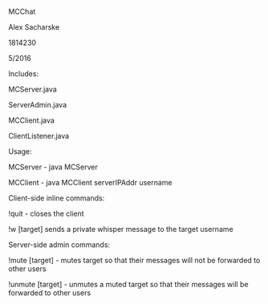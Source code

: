 MCChat

Alex Sacharske

1814230

5/2016


Includes:

MCServer.java

ServerAdmin.java

MCClient.java

ClientListener.java


Usage:

MCServer - java MCServer

MCClient - java MCClient serverIPAddr username


Client-side inline commands:

!quit - closes the client

!w [target] sends a private whisper message to the target username


Server-side admin commands:

!mute [target] - mutes target so that their messages will not be forwarded to other users

!unmute [target] - unmutes a muted target so that their messages will be forwarded to other users
